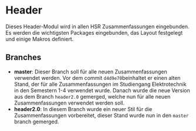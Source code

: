 # Header

Dieses Header-Modul wird in allen HSR Zusammenfassungen eingebunden. Es werden die wichtigsten Packages eingebunden, 
das Layout festgelegt und einige Makros definiert.

## Branches
* **master**: Dieser Branch soll für alle neuen Zusammenfassungen verwendet werden. Vor dem commit `d4d9e70`beinhaltet er einen alten Stand, der für alle Zusammenfassungen im Studiengang Elektrotechnik in den Semestern 1-4 verwendet wurde. Danach wurde die neue Version aus dem Branch `header2.0` gemerged, welche nun für alle neuen Zusammenfassungen verwendet werden soll. 
* **header2.0**: In diesem Branch wurde ein neuer Stil für die Zusammenfassungen vorbereitet, dieser Stand wurde nun in den `master` branch gemerged. 
